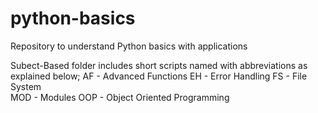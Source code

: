 # python-basics
Repository to understand Python basics with applications 


Subect-Based folder includes short scripts named with abbreviations as explained below;
AF - Advanced Functions
EH - Error Handling
FS - File System\
MOD - Modules
OOP - Object Oriented Programming
